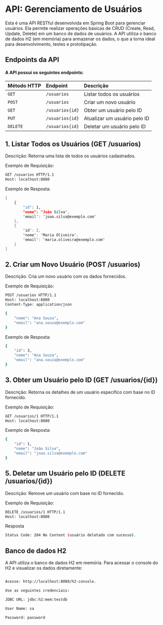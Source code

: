 
#  API: Gerenciamento de Usuários


Esta é uma API RESTful desenvolvida em Spring Boot para gerenciar usuários. Ela permite realizar operações básicas de CRUD (Create, Read, Update, Delete) em um banco de dados de usuários. A API utiliza o banco de dados H2 (em memória) para armazenar os dados, o que a torna ideal para desenvolvimento, testes e prototipação.


## Endpoints da API

#### A API possui os seguintes endpoints:



|Método HTTP	   | Endpoint     | Descrição                           |
| :---------- | :--------- | :---------------------------------- |
| `GET	` | `/usuarios` | Listar todos os usuários |
| `POST	` | `/usuarios` | Criar um novo usuário |
| `GET	` | `/usuarios{id}` | Obter um usuário pelo ID |
| `PUT	` | `/usuarios{id}` | Atualizar um usuário pelo ID|
| `DELETE	` | `/usuarios{id}` | Deletar um usuário pelo ID |

## 1. Listar Todos os Usuários (GET /usuarios)
Descrição:
Retorna uma lista de todos os usuários cadastrados.

Exemplo de Requisição:

```bash
GET /usuarios HTTP/1.1
Host: localhost:8080
```
    
Exemplo de Resposta:

```bash
[
    {
        "id": 1,
        "nome": "João Silva",
        "email": "joao.silva@exemplo.com"
    },
    {
        "id": 2,
        "nome": "Maria Oliveira",
        "email": "maria.oliveira@exemplo.com"
    }
]
```


## 2. Criar um Novo Usuário (POST /usuarios)


Descrição:
Cria um novo usuário com os dados fornecidos.

Exemplo de Requisição:

```bash
POST /usuarios HTTP/1.1
Host: localhost:8080
Content-Type: application/json

{
    "nome": "Ana Souza",
    "email": "ana.souza@exemplo.com"
}
```


    
Exemplo de Resposta:

```bash
{
    "id": 3,
    "nome": "Ana Souza",
    "email": "ana.souza@exemplo.com"
}
```

## 3. Obter um Usuário pelo ID (GET /usuarios/{id})



Descrição:
Retorna os detalhes de um usuário específico com base no ID fornecido.

Exemplo de Requisição:

```bash
GET /usuarios/1 HTTP/1.1
Host: localhost:8080
```


    
Exemplo de Resposta:

```bash
{
    "id": 1,
    "nome": "João Silva",
    "email": "joao.silva@exemplo.com"
}
```

## 5. Deletar um Usuário pelo ID (DELETE /usuarios/{id})



Descrição:
Remove um usuário com base no ID fornecido.

Exemplo de Requisição:

```bash
DELETE /usuarios/1 HTTP/1.1
Host: localhost:8080
```

Resposta

```bash
Status Code: 204 No Content (usuário deletado com sucesso).

```



## Banco de dados H2 

A API utiliza o banco de dados H2 em memória. Para acessar o console do H2 e visualizar os dados diretamente:

```bash

Acesse: http://localhost:8080/h2-console.

Use as seguintes credenciais:

JDBC URL: jdbc:h2:mem:testdb

User Name: sa

Password: password
```
